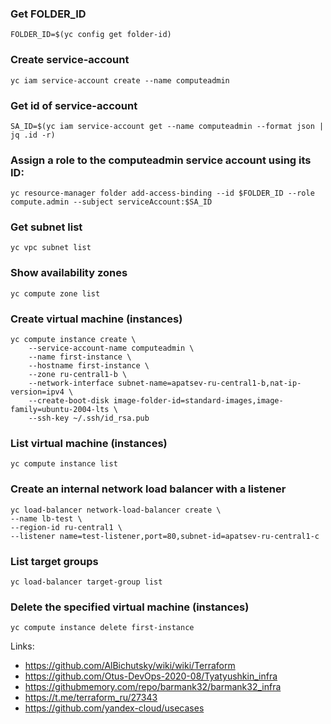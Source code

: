### Get FOLDER_ID
```
FOLDER_ID=$(yc config get folder-id)
```

### Create service-account
```
yc iam service-account create --name computeadmin
```

### Get id of service-account
```
SA_ID=$(yc iam service-account get --name computeadmin --format json | jq .id -r)
```

### Assign a role to the computeadmin service account using its ID:
```
yc resource-manager folder add-access-binding --id $FOLDER_ID --role compute.admin --subject serviceAccount:$SA_ID
```
### Get subnet list
```
yc vpc subnet list
```

### Show availability zones
```
yc compute zone list
```

### Create virtual machine (instances)
```
yc compute instance create \
    --service-account-name computeadmin \
    --name first-instance \
    --hostname first-instance \
    --zone ru-central1-b \
    --network-interface subnet-name=apatsev-ru-central1-b,nat-ip-version=ipv4 \
    --create-boot-disk image-folder-id=standard-images,image-family=ubuntu-2004-lts \
    --ssh-key ~/.ssh/id_rsa.pub
```

### List virtual machine (instances)
```
yc compute instance list
```

### Create an internal network load balancer with a listener
```
yc load-balancer network-load-balancer create \
--name lb-test \
--region-id ru-central1 \
--listener name=test-listener,port=80,subnet-id=apatsev-ru-central1-c
```

### List target groups
```
yc load-balancer target-group list 
```

### Delete the specified virtual machine (instances)
```
yc compute instance delete first-instance
```

Links:
 - https://github.com/AlBichutsky/wiki/wiki/Terraform
 - https://github.com/Otus-DevOps-2020-08/Tyatyushkin_infra
 - https://githubmemory.com/repo/barmank32/barmank32_infra
 - https://t.me/terraform_ru/27343
 - https://github.com/yandex-cloud/usecases
 
